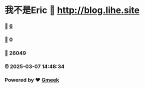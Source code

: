 # 我不是Eric :link: http://blog.lihe.site 
### :page_facing_up: [6](http://blog.lihe.site/tag.html) 
### :speech_balloon: 0 
### :hibiscus: 26049 
### :alarm_clock: 2025-03-07 14:48:34 
### Powered by :heart: [Gmeek](https://github.com/Meekdai/Gmeek)
